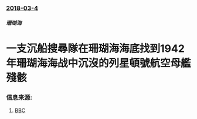 ### [2018-03-4](/zh/news/2018/03/4/index.md)

##### 珊瑚海
# 一支沉船搜尋隊在珊瑚海海底找到1942年珊瑚海海战中沉沒的列星頓號航空母艦殘骸 




### 信息来源:

1. [BBC](http://www.bbc.com/news/world-australia-43296489)
